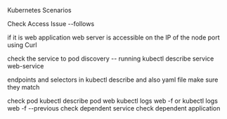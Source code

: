 Kubernetes Scenarios

Check Access Issue --follows


if it is web application web server is accessible on the IP of the node port using Curl 

check the service to pod discovery -- running kubectl describe service web-service

endpoints and selectors in kubectl describe and also yaml file make sure they match

check pod
kubectl describe pod web
kubectl logs web -f or kubectl logs web -f --previous
check dependent service
check dependent application
